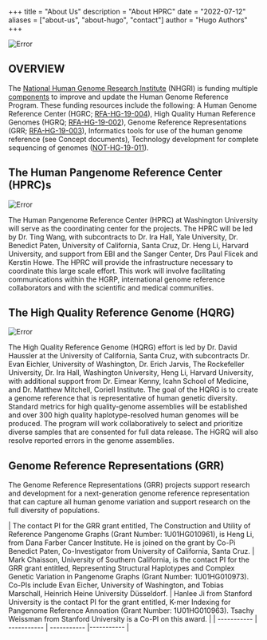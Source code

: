+++
title = "About Us"
description = "About HPRC"
date = "2022-07-12"
aliases = ["about-us", "about-hugo", "contact"]
author = "Hugo Authors"
+++

![Error](/img/slide/HPRC-Map-1.jpg)

## OVERVIEW

The [National Human Genome Research Institute](https://www.genome.gov/) (NHGRI) is funding multiple [components](https://www.genome.gov/Funded-Programs-Projects/Human-Genome-Reference-Program#overview) to improve and update the Human Genome Reference Program. These funding resources include the following:  A Human Genome Reference Center (HGRC; [RFA-HG-19-004](https://grants.nih.gov/grants/guide/rfa-files/rfa-hg-19-004.html)), High Quality Human Reference Genomes (HGRQ; [RFA-HG-19-002](https://grants.nih.gov/grants/guide/rfa-files/rfa-hg-19-002.html)), Genome Reference Representations (GRR; [RFA-HG-19-003](https://grants.nih.gov/grants/guide/rfa-files/rfa-hg-19-003.html)), Informatics tools for use of the human genome reference (see Concept documents), Technology development for complete sequencing of genomes ([NOT-HG-19-011](https://grants.nih.gov/grants/guide/notice-files/NOT-HG-19-011.html)).

## The Human Pangenome Reference Center (HPRC)s

![Error](/img/slide/11.jpg)

The Human Pangenome Reference Center (HPRC) at Washington University will serve as the coordinating center for the projects. The HPRC will be led by Dr. Ting Wang, with subcontracts to Dr. Ira Hall, Yale University, Dr. Benedict Paten, University of California, Santa Cruz, Dr. Heng Li, Harvard University, and support from EBI and the Sanger Center, Drs Paul Flicek and Kerstin Howe. The HPRC will provide the infrastructure necessary to coordinate this large scale effort. This work will involve facilitating communications within the HGRP, international genome reference collaborators and with the scientific and medical communities.

## The High Quality Reference Genome (HQRG)

![Error](/img/slide/12.jpg)

The High Quality Reference Genome (HQRG) effort is led by Dr. David Haussler at the University of California, Santa Cruz, with subcontracts Dr. Evan Eichler, University of Washington, Dr. Erich Jarvis, The Rockefeller University, Dr. Ira Hall, Washington University, Heng Li, Harvard University, with additional support from Dr. Eimear Kenny, Icahn School of Medicine, and Dr. Matthew Mitchell, Coriell Institute. The goal of the HQRG is to create a genome reference that is representative of human genetic diversity. Standard metrics for high quality-genome assemblies will be established and over 300 high quality haplotype-resolved human genomes will be produced. The program will work collaboratively to select and prioritize diverse samples that are consented for full data release. The HGRQ will also resolve reported errors in the genome assemblies.

## Genome Reference Representations (GRR)

The Genome Reference Representations (GRR) projects support research and development for a next-generation genome reference representation that can capture all human genome variation and support research on the full diversity of populations.



| The contact PI for the GRR grant entitled, The Construction and Utility of Reference Pangenome Graphs (Grant Number: 1U01HG010961), is Heng Li, from Dana Farber Cancer Institute. He is joined on the grant by Co-Pi Benedict Paten, Co-Investigator from University of California, Santa Cruz. | Mark Chaisson, University of Southern California, is the contact PI for the GRR grant entitled, Representing Structural Haplotypes and Complex Genetic Variation in Pangenome Graphs (Grant Number: 1U01HG010973). Co-PIs include Evan Eicher, University of Washington, and Tobias Marschall, Heinrich Heine University Düsseldorf. | Hanlee Ji from Stanford University is the contact PI for the grant entitled, K-mer Indexing for Pangenome Reference Annoation (Grant Number: 1U01HG010963). Tsachy Weissman from Stanford University is a Co-PI on this award. |
| ----------- | ----------- | ----------- |----------- |

